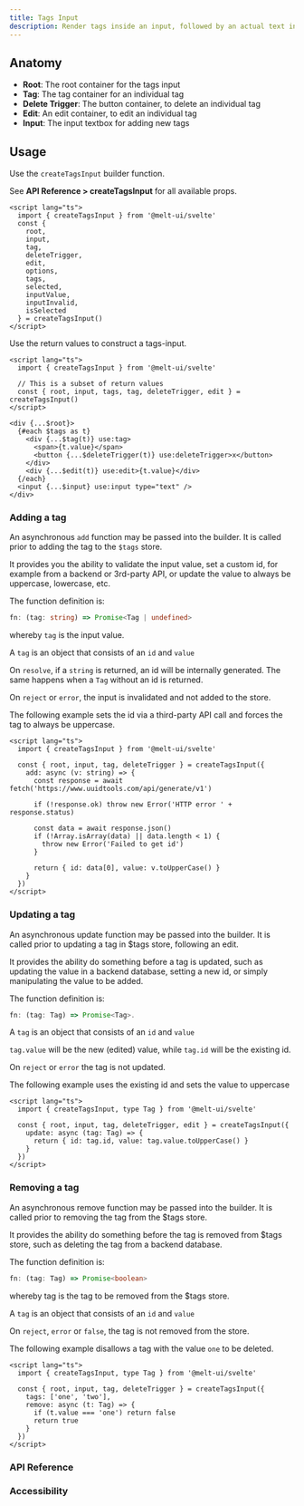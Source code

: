 ```yaml
---
title: Tags Input
description: Render tags inside an input, followed by an actual text input.
---
```


<script>
    import { APITable, Callout, KbdTable } from '$docs/components'
    export let data
</script>

## Anatomy

- **Root**: The root container for the tags input
- **Tag**: The tag container for an individual tag
- **Delete Trigger**: The button container, to delete an individual tag
- **Edit**: An edit container, to edit an individual tag
- **Input**: The input textbox for adding new tags

## Usage

Use the `createTagsInput` builder function.

<Callout type="info">
    See <strong>API Reference > createTagsInput</strong> for all available props.
</Callout>

```svelte
<script lang="ts">
  import { createTagsInput } from '@melt-ui/svelte'
  const {
    root,
    input,
    tag,
    deleteTrigger,
    edit,
    options,
    tags,
    selected,
    inputValue,
    inputInvalid,
    isSelected
  } = createTagsInput()
</script>
```

Use the return values to construct a tags-input.

```svelte
<script lang="ts">
  import { createTagsInput } from '@melt-ui/svelte'

  // This is a subset of return values
  const { root, input, tags, tag, deleteTrigger, edit } = createTagsInput()
</script>

<div {...$root}>
  {#each $tags as t}
    <div {...$tag(t)} use:tag>
      <span>{t.value}</span>
      <button {...$deleteTrigger(t)} use:deleteTrigger>x</button>
    </div>
    <div {...$edit(t)} use:edit>{t.value}</div>
  {/each}
  <input {...$input} use:input type="text" />
</div>
```

### Adding a tag

An asynchronous `add` function may be passed into the builder. It is called prior to adding the tag
to the `$tags` store.

It provides you the ability to validate the input value, set a custom id, for example from a backend
or 3rd-party API, or update the value to always be uppercase, lowercase, etc.

The function definition is:

```ts
fn: (tag: string) => Promise<Tag | undefined>
```

whereby `tag` is the input value.

<Callout type="info">
A <code>tag</code> is an object that consists of an <code>id</code> and <code>value</code>
</Callout>

On `resolve`, if a `string` is returned, an id will be internally generated. The same happens when a
`Tag` without an id is returned.

On `reject` or `error`, the input is invalidated and not added to the store.

The following example sets the id via a third-party API call and forces the tag to always be
uppercase.

```svelte
<script lang="ts">
  import { createTagsInput } from '@melt-ui/svelte'

  const { root, input, tag, deleteTrigger } = createTagsInput({
    add: async (v: string) => {
      const response = await fetch('https://www.uuidtools.com/api/generate/v1')

      if (!response.ok) throw new Error('HTTP error ' + response.status)

      const data = await response.json()
      if (!Array.isArray(data) || data.length < 1) {
        throw new Error('Failed to get id')
      }

      return { id: data[0], value: v.toUpperCase() }
    }
  })
</script>
```

### Updating a tag

An asynchronous update function may be passed into the builder. It is called prior to updating a tag
in $tags store, following an edit.

It provides the ability do something before a tag is updated, such as updating the value in a
backend database, setting a new id, or simply manipulating the value to be added.

The function definition is:

```ts
fn: (tag: Tag) => Promise<Tag>.
```

<Callout type="info">
A <code>tag</code> is an object that consists of an <code>id</code> and <code>value</code>
</Callout>

`tag.value` will be the new (edited) value, while `tag.id` will be the existing id.

On `reject` or `error` the tag is not updated.

The following example uses the existing id and sets the value to uppercase

```svelte
<script lang="ts">
  import { createTagsInput, type Tag } from '@melt-ui/svelte'

  const { root, input, tag, deleteTrigger, edit } = createTagsInput({
    update: async (tag: Tag) => {
      return { id: tag.id, value: tag.value.toUpperCase() }
    }
  })
</script>
```

### Removing a tag

An asynchronous remove function may be passed into the builder. It is called prior to removing the
tag from the $tags store.

It provides the ability do something before the tag is removed from $tags store, such as deleting
the tag from a backend database.

The function definition is:

```ts
fn: (tag: Tag) => Promise<boolean>
```

whereby tag is the tag to be removed from the $tags store.

<Callout type="info">
A <code>tag</code> is an object that consists of an <code>id</code> and <code>value</code>
</Callout>

On `reject`, `error` or `false`, the tag is not removed from the store.

The following example disallows a tag with the value `one` to be deleted.

```svelte
<script lang="ts">
  import { createTagsInput, type Tag } from '@melt-ui/svelte'

  const { root, input, tag, deleteTrigger } = createTagsInput({
    tags: ['one', 'two'],
    remove: async (t: Tag) => {
      if (t.value === 'one') return false
      return true
    }
  })
</script>
```

### API Reference

<APITable data={data.builder} />
<APITable data={data.tagsInput} />
<APITable data={data.input} />
<APITable data={data.tag} />
<APITable data={data.deleteTrigger} />

### Accessibility

<KbdTable data={data.keyboard} />
